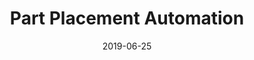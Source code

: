 ---
layout: default
modal-id: 0
title: Part Placement Automation
date: 2019-06-25
img: wrench/Wrench.png 
alt: image-alt
project-date: December 2019
description: <h2>Overview</h2> The initial goal of this project was to observe the manufacturing process of the wrench in question and identify a bottleneck in the process that can be addressed by automation. With that goal set out, there were no set requirements on what should be automated and how it should be automated. This allowed for freedom and trust in following the design process to achieve the optimal solution to this problem.<br> After journey mapping the manufacturing process, giving time values for each task as well as automatibility ratings and assessments regarding what would be gained from automation, it was clear to see that the set of tasks involved in placing the wrench jaws in the wrench are both the most automatable and automating them will result in the most gain to the entire process. As such the task was set out to use/design whatever is deemed appropriate to automate this process in a way that is both accurate and fast. The result is shown below<span>&#58;</span> <br> <br> <div align="center"> <iframe width="630" height="385" src="https://www.youtube-nocookie.com/embed/1hQX_BQMhLg" frameborder="0" allow="accelerometer; autoplay; encrypted-media; gyroscope; picture-in-picture" allowfullscreen></iframe> </div> <br> As will be detailed, the mechanical design for this project was primarily done using <a href="https://www.onshape.com/" target="_blank">OnShape</a> CAD software, the construction of the rig was done using various prototyping methods such as 3D printing and Laser Cutting, a PIC32MX795F512H microcontroller was used to control the system and the relevant peripheral circuitry and coding of the microcontroller was done in C.<br> <br><h2>Approach</h2> As mentioned above, the first step of this project was just to observe. Professor Brown gave me videos of the current production process for the wrench and I began to make note of each task being undertaken, how long each task was taking and how that task affects the other tasks. It was clear that the biggest bottleneck in the process was the placing of the wrench jaws in the wrench. This task represented the biggest gain from automation but also perhaps one of the most challenging steps to automate given the precise needs for placing the jaw as well as the small amount of space in the middle of the wrench in which a mechanism can actuate.<br> <br>So begun the iterative process of design. The bulk of work done in this project was in mechanical design, each week brought about a new iteration of the current design as well as thoughts on a new approach. That journey can be mapped by following the different "STL" files of the various designs that were cycled through before arriving at the final stop.<br> <br>It became important to create journey maps of best case scenarios, so as to assess the approach and figure out what could be done in time as well as what could be done better.<br> <p align="center"><img src="img/portfolio/wrench/Wrench_Journey_Map.png" width="700" /></p><br> <br> A big change in the approach came about when it was decided that using gravity to place the jaws could simplify the process by eliminating the need to actuate within the small space in the middle of the wrench. This came about as a serendipitous thought during a brainstorming session with Professor Brown. <br> As such, the final approach was to use gravity to place the jaws in the wrench, with the assistance of an electromagnet and to rotate the wrench around the jig and repeat - so as to place all 6 jaws. This is further detailed in the READMEs of each directory. <br> <br> <h2>Mechanical Design</h2>The mechanical design involved in this project was by far the most important, most complex and thus the most time consuming aspect of the project. As is the nature of design, it involved a lot of iterations as well as a few changes in approach that ultimately led to the final design. This final set up is shown below<span>&#58;</span><br> <p align="center"> <script src="https://embed.github.com/view/3d/LeTo37/Bionic_Wrench_Automation_Project/master/Mechanical_Design/Current/3D_Prints/Final.stl"></script> </p><br> <h3> Initial Designs</h3> The two initial goals of the design, deemed to be the most important in order to achieve the end goal, were to hold the wrench in place and then subsequently to be able to place a jaw in the wrench in a manner that could be repeated 6 times - for each jaw. This led to the first iterations of the design worth mentioning.<h4>Outer Jig - Wrench Holder</h4>It became clear that a way in which 6 jaws could be placed in a repetitive manner would be to hold the wrench in place around the center, wherein the jaw actuation would take place, and then rotate the wrench around this actuator. This led to the following design. The indentations around the circle are in there to allow for a jaw to be placed in any of those six spots. The raised bumps on either side of the circle are the to help fix the wrench in place.<br><p align="center"> <a href="https://github.com/LeTo37/Bionic_Wrench_Automation_Project/blob/master/Mechanical_Design/Iterations/wrench_outer_jig_II.stl"><img src="img/portfolio/wrench/wrench_outer_jig_II.png" style="width:360px; height:300px" title="wrench_outer_jig_II" alt="outerjig"></a></p><br> This design was clearly not very good as it was not dimensioned well to hold the wrench at all. This design evolved into something that was built off of the wrench's actual dimensions. It included a bit more support for the bottom of the wrench.<br><p align="center"> <a href="https://github.com/LeTo37/Bionic_Wrench_Automation_Project/blob/master/Mechanical_Design/Iterations/wrench_outer_jig_III.stl"><img src="img/portfolio/wrench/wrench_outer_jig_III.png" style="width:360px; height:300px" title="wrench_outer_jig_III" alt="outerjig"></a></p><br> This design finally became dimensioned to precisely hold the wrench open to a certain angle - so as to allow for the jaws to be placed within the wrench. It further includes some protection against th wrench falling out of the jig since the final design requires for the jig and wrench combination to be held at a 90 degree angle. <br> <p align="center"> <script src="https://embed.github.com/view/3d/LeTo37/Bionic_Wrench_Automation_Project/master/Mechanical_Design/Current/3D_Prints/jig.stl"></script> </p><br><h4>Inner Jig - Jaw Placement</h4> The jaw placement designs tell a story of the two key changes of approach that completely revolutionised how the whole project would look.<br>The first design for the inner jig was based off of the idea that the jaws would be fed into the system from above in a uniform manner. This meant that the jaws would have to be shifted in a translational manner between left and right so as to place the jaw in the wrench.<br><p align="center"> <script src="https://embed.github.com/view/3d/LeTo37/Bionic_Wrench_Automation_Project/master/Mechanical_Design/Iterations/Feed_from_top.stl"></script> </p><br>As can be seen in the above design, the jaw was supposed to be caught by the "jaw placer" in the middle of the jig. This would then be actuated from below in a translational manner so as to place the jaw.<br>The problem encountered with this design was that the reliability of the jaw falling in the correct orientation was low and the lack of physical space in which to actuate the "jaw placer". This led to the next idea which was to feed the jaws into the system from the bottom.<br>This design was based off of the same principle of using a "jaw placer" in the center of the jig to place the jaws. But this time the jaws beign fed into the jig from the bottom would push against the ramp in the housing in the middle of the jig which would in turn force the jaw out of the opening and onto the "jaw placer". Subsequently, the "jaw placer" would then be actuated from below in a translational manner so as to place the jaw.<br><p align="center"> <script src="https://embed.github.com/view/3d/LeTo37/Bionic_Wrench_Automation_Project/master/Mechanical_Design/Iterations/Feed_from_bottom.stl"></script> </p><br>This again saw similar problems as the "feed from the top" design as the jaw still had to fall into place and the room for actuation was not improved.<br>While playing around with the 3D printed models of the design, it was noticed that holding the center jig at a 90 degree angle to the wrench allowed for the jaws in the system to simply fall into place! This revelation led to the final approach used in the project.<br><br><h2>Final Designs - Gravity is my Friend!</h2><h3> Inner Jig </h3>The final design idea is to have the jaws being fed laterally into the inner jig. Once in the inner jig, these jaws can then fall into the wrench if the outerjig holds the wrench in the correct spot. Below is the design for the inner jig, along with a feeding tube used to get the jaws into the jig<span>&#58;</span><br><p align="center"> <script src="https://embed.github.com/view/3d/LeTo37/Bionic_Wrench_Automation_Project/master/Mechanical_Design/Current/3D_Prints/feeder_plus_inner.stl"></script><img src="img/portfolio/wrench/feeder.png" width="400" /></p><br> With this design, some key objectives in order to make it useful are to propel the jaws along the feeding tube into the inner jig, control how and when the jaws are dropped into the wrench and to keep the jaws in the correct orientation so that they can fall into place. A simple solution to solve all three of these objectives is to use an electromagnet placed at the head of the inner jig as well as a steel bar placed above the head of the inner jig that extends to the feeding tube. This bar will act as a magnet when the electromagnet is on and as such will keep the jaws oriented correctly. The recess for this steel bar can be seen in the image above. The placement of the electromagnet can be seen in the full assemnbly of the final design.<br><br><h3>Rig</h3> In order to have this design held at 90 degrees, a rig was designed. This rig was designed with two main objectives, it had to be able to support the weight of all the necessary components of the design and it had to allow for the movement necessary for the design. It can be seen below<span>&#58;</span><br><p align="center"> <script src="https://embed.github.com/view/3d/LeTo37/Bionic_Wrench_Automation_Project/master/Mechanical_Design/Current/Laser_Cut_Pieces/Rig.stl"></script> </p><br> This rig is made from 3mm thick acryllic sheets and was laser cut and assembled from 6 parts. The drawings of these cuts can be found in `.dxf` format in the `/Current/Laser_Cut_Pieces` directory. The rig has holes in the front piece, these holes are there to allow for the necessary components of the design to be screwed into the correct location.<br><br><h3>Gears</h3> With the rig and inner jig in place, in order to rotate the outer jig holding the wrench around the inner jig - in order to place 6 jaws, it became clear that a gear system driven by a motor would be necessary. The gears were designed such that the driver gear could be controlled by a stepper motor and the driven gear can hold and rotate the outer jig. The gears were designed with a teetch ratio of 35/15. This was chosen to allow for easy rotation in minimal space, allowing the driver gear to be small but not require a very strong motor.<br> The driven gear was 3D printed so as to allow for it to be connected to the stepper motor using a sprocket with a set screw. This design is shown below, including the sprocket used<span>&#58;</span><br><p align="center"> <script src="https://embed.github.com/view/3d/LeTo37/Bionic_Wrench_Automation_Project/master/Mechanical_Design/Current/3D_Prints/gear_driver.stl"></script><img src="img/portfolio/wrench/motor_gear.png" width="400" /> </p><br> The driven gear was laser cut and designed with a hole in the middle of it, in the shape of the outer jig. The outer jig was then joined to the gear making it one part capable of rotating around the inner jig while holding onto the wrench. The driven gear with the outer jig holding a wrench can be seen below<span>&#58;</span><br><p align="center"> <script src="https://embed.github.com/view/3d/LeTo37/Bionic_Wrench_Automation_Project/master/Mechanical_Design/Current/Laser_Cut_Pieces/jig_gear.stl"></script><img src="img/portfolio/wrench/jig_gear_actual.png" width="400" /> </p><br><h3>Clamps</h3>Since the driven gear has to hold the wrench, this part, with the wrench in place, is heavy and could easily fall of the front of the rig. With this in mind, magnetic clamps were designed to hold the driven gear flush to the face of the rig while still allowing for full rotation of the gear.<br> These are design to hold magnets on either side of the rig. This allows for the driven gear and the wrench to be easily removed for a new wrench to be placed into the system, yet it allows for the gear to rotate freely and mesh properly with the driver gear. The design is shown below, the cylindrical holes are dimensioned to hold magnets firmly in place.<span>&#58;</span><br><p align="center"> <script src="https://embed.github.com/view/3d/LeTo37/Bionic_Wrench_Automation_Project/master/Mechanical_Design/Current/3D_Prints/clamp.stl"></script> <img src="img/portfolio/wrench/clamp_actual.png" width="400" /></p><br><h3>Actuators</h3>In order to actuate the design as described, the electromagnet and stepper motor being used will need to be held in place.<br> The motor was held in place, with its shaft, at the necessary distance using a spacer screwed into both the front of the rig as well as the actual motor. This <a href=https://github.com/LeTo37/Bionic_Wrench_Automation_Project/blob/master/Mechanical_Design/Current/3D_Prints/motor_spacer.stl target="_blank">spacer</a> was 3D printed.<br>Further, the electromagnet needs to be held at the head of the inner jig. This holder was made of two 3D printed parts, <a href=https://github.com/LeTo37/Bionic_Wrench_Automation_Project/blob/master/Mechanical_Design/Current/3D_Prints/elecmag_holder1.stl target="_blank">elecmag_holder1</a> and <a href=https://github.com/LeTo37/Bionic_Wrench_Automation_Project/blob/master/Mechanical_Design/Current/3D_Prints/elecmag_holder1.stl target="_blank">elecmag_holder2.</a> This was designed to be ble to hold the heavy electromagnet in place while allowing for the full rotation of the wrench.<br><br> <h2>Electronics</h2> The electronics of this system can be broken down into 3 seperate sections, namely the microntroller and the surrounding circuitry, the electromagnet driver and the stepper motor driver.<h3> Microcontroller</h3> The brains of the project allowing for the electromagnet to be triggered at the right time and controlling the rotation and timing of the stepper motor is a <a href=https://github.com/LeTo37/Bionic_Wrench_Automation_Project/blob/master/Docs/PIC32MX1XX2XX-28-36-44-PIN-DS60001168K.pdf target="_blank">PIC32MX250F128B</a> microcontoller. <br> The breakout schematic of this microcontroller, necessary for programming as well as interaction at a 3.3V logic level, is shown below. It includes a 3.3V voltage regulator, a <a href="https://www.pololu.com/" target="_blank">Pololu</a> breakout board of a micro-usb connector as well as a MPLAB Snap for programming. <br><br> <p align="center"><img src="img/portfolio/wrench/PIC32_BREAKOUT.png" width="700" /> </p> <h3>Electromagnet Driver</h3> The circuitry that is used to drive the <a href="https://github.com/LeTo37/Bionic_Wrench_Automation_Project/blob/master/Docs/Electromagnets_McMaster-Carr.pdf" target="_blank">electromagnet</a> consists of a GPIO pin from the microcontroller going through a 1 kilo Ohm resistor to the base of an NPN Darlington transistor. The collector of which is connected to a 12V power supply through a parallel combination of the electromagnet being activated and a flyback diode. The emmitter of the transistor is connected to ground. This allows the GPIO pin to be used as a simple on/off switch for the electromagnet.<p align="center"><img src="img/portfolio/wrench/ELECTROMAGNET_DRIVER.png" width="500"/></p><br><br><h3>Stepper Motor Driver</h3> The circuitry used to control the stepper motor is the Pololu <a href="https://github.com/LeTo37/Bionic_Wrench_Automation_Project/blob/master/Docs/drv8825.pdf" target="_blank">MD20b</a> chip. This chip is a breakout board for the <a href="https://www.pololu.com/product/2133/resources" target="_blank">DRV8825</a> which has two H-bridge drivers and a microstepping indexer, along with some protective circuitry. This chip allows the stepper to be simply controlled by 3 GPIO pins to control the step resolution (M0,M1,M2) and one pin set to output a PWM signal (STEP). This chip also allows for 3.3V logic to be used from the microcontroller while supplying the motor with the 12V necesarry to use it.<br>As can be seen in the [code](../Code) directory, pins M0, M1 and M2 are used to set the resolution at which the motor is controlled. Setting M0 and M1 high and M2 low sets the driver to control the motor in 1/8 step mode, meaning the 200-step-per-revolution motor now has 1600 microsteps per revolution. A PWM signal is sent to the STEP pin to drive the motor.<br><p align="center"><img src="img/portfolio/wrench/STEPPER_MOTOR_DRIVER.png" width="500" /> </p><br><h2>Code</h2> The code for this project was done in C in the <a href="https://www.microchip.com/mplab/mplab-x-ide" target="_blank">MPLAB X IDE</a>. This code is written for and loaded onto a <a href="https://github.com/LeTo37/Bionic_Wrench_Automation_Project/blob/master/Docs/PIC32MX1XX2XX-28-36-44-PIN-DS60001168K.pdf" target="_blank">PIC32MX250F128B</a> microcontoller.<br><br> The purpose of this code is to control how the electromagnet and stepper motor get triggered and rotated respectively. The code controls GPIO pins on the microcontroller to be set high and low so as to rotate the stepper motor the necessary amount at the correct time and turn the electromagnet on and off at the correct times.<br> A user button is used to step through each state, being electromagnet off, electromagnet on and rotate stepper motor. This allows for easy control of the system. This code can be easily changed to not rely on the button, in order to run the process without human intervention<br> <h2>Future Work</h2> more soonS.


---